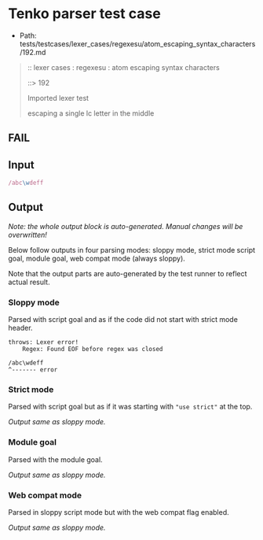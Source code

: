 # Tenko parser test case

- Path: tests/testcases/lexer_cases/regexesu/atom_escaping_syntax_characters/192.md

> :: lexer cases : regexesu : atom escaping syntax characters
>
> ::> 192
>
> Imported lexer test
>
> escaping a single lc letter in the middle

## FAIL

## Input

`````js
/abc\wdeff
`````

## Output

_Note: the whole output block is auto-generated. Manual changes will be overwritten!_

Below follow outputs in four parsing modes: sloppy mode, strict mode script goal, module goal, web compat mode (always sloppy).

Note that the output parts are auto-generated by the test runner to reflect actual result.

### Sloppy mode

Parsed with script goal and as if the code did not start with strict mode header.

`````
throws: Lexer error!
    Regex: Found EOF before regex was closed

/abc\wdeff
^------- error
`````

### Strict mode

Parsed with script goal but as if it was starting with `"use strict"` at the top.

_Output same as sloppy mode._

### Module goal

Parsed with the module goal.

_Output same as sloppy mode._

### Web compat mode

Parsed in sloppy script mode but with the web compat flag enabled.

_Output same as sloppy mode._
